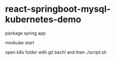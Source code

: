 # react-springboot-mysql-kubernetes-demo


package spring app

minikube start 

open k8s folder with git bach!  and then  ./script.sh

